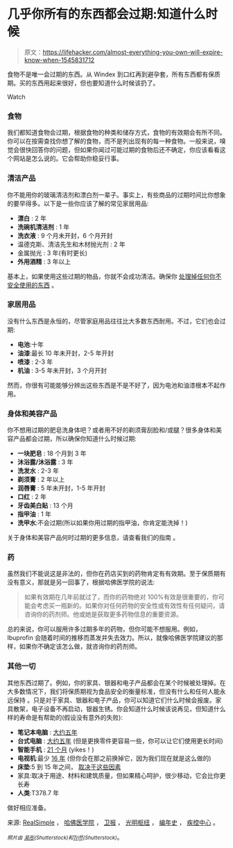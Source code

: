 # 几乎你所有的东西都会过期:知道什么时候

> 原文：<https://lifehacker.com/almost-everything-you-own-will-expire-know-when-1545831712>

食物不是唯一会过期的东西。从 Windex 到口红再到避孕套，所有东西都有保质期。买的东西用起来很好，但也要知道什么时候该扔了。

Watch

### 食物

我们都知道食物会过期，根据食物的种类和储存方式，食物的有效期会有所不同。你可以在按需查找你想了解的食物，而不是列出现有的每一种食物。一般来说，嗅觉会很快回答你的问题，但如果你闻过可能过期的食物后还不确定，你应该看看这个网站是怎么说的。它会帮助你稳妥行事。

### 清洁产品

你不能用你的玻璃清洁剂和漂白剂一辈子。事实上，有些商品的过期时间比你想象的要早得多。以下是一些你应该了解的常见家居用品:

*   **漂白** : 2 年
*   **洗碗机清洁剂** : 1 年
*   **洗衣液** : 9 个月未开封，6 个月开封
*   温德克斯、清洁先生和木材抛光剂 : 2 年
*   金属抛光 : 3 年(有时更长)
*   **外用酒精** : 3 年以上

基本上，如果使用这些过期的物品，你就不会成功清洁。确保你 [处理掉任何你不安全使用的东西](http://www.cleaninginstitute.org/sustainability/some_facts_about_.aspx) 。

### 家居用品

没有什么东西是永恒的，尽管家庭用品往往比大多数东西耐用。不过，它们也会过期:

*   **电池**:十年
*   **油漆**:最长 10 年未开封，2-5 年开封
*   **喷漆** : 2-3 年
*   **机油** : 3-5 年未开封，3 个月开封

然而，你很有可能能够分辨出这些东西是不是不好了，因为电池和油漆根本不起作用。

### 身体和美容产品

你不想用过期的肥皂洗身体吧？或者用不好的剃须膏刮脸和/或腿？很多身体和美容产品都会过期，所以确保你知道什么时候过期:

*   **一块肥皂** : 18 个月到 3 年
*   **沐浴露/沐浴露** : 3 年
*   **洗发水** : 2-3 年
*   **剃须膏** : 2 年以上
*   **润唇膏** : 5 年未开封，1-5 年开封
*   **口红** : 2 年
*   **牙齿美白贴** : 13 个月
*   **指甲油** : 1 年
*   **洗甲水**:不会过期(所以如果你用过期的指甲油，你肯定能洗掉！)

关于身体和美容产品何时过期的更多信息，请查看我们的指南 。

### 药

虽然我们不能说这是非法的，但你在药店买到的药物肯定有有效期。至于保质期有没有意义，那就是另一回事了，根据哈佛医学院的说法:

> 如果有效期在几年前就过了，而你的药物绝对 100%有效是很重要的，你可能会考虑买一瓶新的。如果你对任何药物的安全性或有效性有任何疑问，请咨询你的药剂师。他或她是获取更多药物信息的重要资源。

总的来说，你可以服用许多过期多年的药物，但你可能不想服用。例如，Ibuprofin 会随着时间的推移而蒸发并失去效力。所以，就像哈佛医学院建议的那样，如果你不确定该怎么做，就咨询你的药剂师。

### 其他一切

其他东西过期了。例如，你的家具、银器和电子产品都会在某个时候被处理掉。在大多数情况下，我们将保质期视为食品安全的衡量标准，但没有什么和任何人能永远保持 。只是对于家具、银器和电子产品，你可以知道它们什么时候会报废。家具散架，电子设备不再启动，银器生锈。你会知道什么时候该说再见，但知道什么样的寿命是有帮助的(假设没有意外的失败):

*   **笔记本电脑** : [大约五年](http://www.theguardian.com/environment/2013/jan/13/lifespan-laptop-pc-planned-obsolescence)
*   **台式电脑** : [大约五年](http://www.brighthub.com/computing/hardware/articles/14363.aspx) (但是更换零件更容易一些，你可以让它们使用更长时间)
*   **智能手机** : [21 个月](http://smallbusiness.chron.com/life-expectancy-smartphone-62979.html) (yikes！)
*   **电视机**:最少 [16 年](http://reviews.cnet.com/8301-33199_7-57383293-221/how-long-do-tvs-last-morrisons-mailbag/) (但你会在那之前换掉它，因为我们现在就是这么做的)
*   **床垫**:5 到 15 年之间， [取决于这些因素](http://www.mealeysfurniture.com/mattress-replace)
*   家具:取决于用途、材料和建筑质量，但如果精心呵护，很少移动，它会比你更长寿
*   **人类**:T378.7 年

做好相应准备。

来源: [RealSimple](http://www.realsimple.com/home-organizing/surprising-expiration-dates-10000000676079/page5.html) ， [哈佛医学院](http://www.health.harvard.edu/fhg/updates/update1103a.shtml) ， [卫报](http://www.theguardian.com/environment/2013/jan/13/lifespan-laptop-pc-planned-obsolescence) ， [光明枢纽](http://www.brighthub.com/computing/hardware/articles/14363.aspx) ， [编年史](http://smallbusiness.chron.com/life-expectancy-smartphone-62979.html) ， [疾控中心](http://www.cdc.gov/nchs/fastats/lifexpec.htm) 。

*<small>照片由</small>* [*<small>吴彤</small>*](http://www.shutterstock.com/pic.mhtml?id=171016955&src=id)*<small>(Shutterstock)和</small>*[*<small>Triff</small>*](http://www.shutterstock.com/pic.mhtml?id=107007389)*<small>(Shutterstock)</small>*。